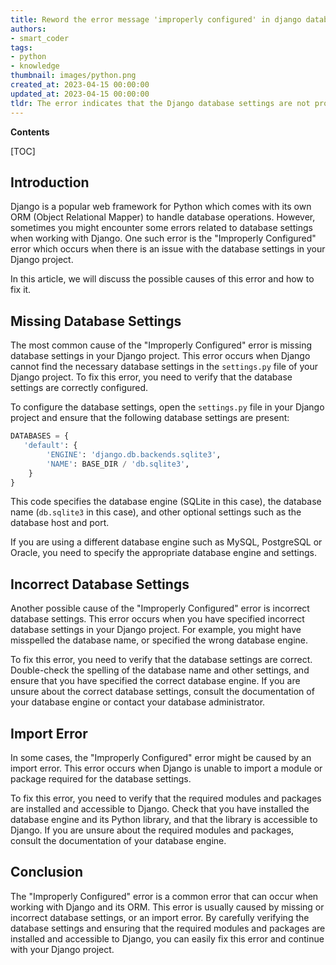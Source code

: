 ```yaml
---
title: Reword the error message 'improperly configured' in django database settings
authors:
- smart_coder
tags:
- python
- knowledge
thumbnail: images/python.png
created_at: 2023-04-15 00:00:00
updated_at: 2023-04-15 00:00:00
tldr: The error indicates that the Django database settings are not properly configured in the settings.py file.
---
```


**Contents**

[TOC]

## Introduction

Django is a popular web framework for Python which comes with its own ORM (Object Relational Mapper) to handle database operations. However, sometimes you might encounter some errors related to database settings when working with Django. One such error is the "Improperly Configured" error which occurs when there is an issue with the database settings in your Django project.

In this article, we will discuss the possible causes of this error and how to fix it.

## Missing Database Settings

The most common cause of the "Improperly Configured" error is missing database settings in your Django project. This error occurs when Django cannot find the necessary database settings in the `settings.py` file of your Django project. To fix this error, you need to verify that the database settings are correctly configured.

To configure the database settings, open the `settings.py` file in your Django project and ensure that the following database settings are present:

```python
DATABASES = {
   'default': {
        'ENGINE': 'django.db.backends.sqlite3',
        'NAME': BASE_DIR / 'db.sqlite3',
    }
}
```

This code specifies the database engine (SQLite in this case), the database name (`db.sqlite3` in this case), and other optional settings such as the database host and port.

If you are using a different database engine such as MySQL, PostgreSQL or Oracle, you need to specify the appropriate database engine and settings.

## Incorrect Database Settings

Another possible cause of the "Improperly Configured" error is incorrect database settings. This error occurs when you have specified incorrect database settings in your Django project. For example, you might have misspelled the database name, or specified the wrong database engine.

To fix this error, you need to verify that the database settings are correct. Double-check the spelling of the database name and other settings, and ensure that you have specified the correct database engine. If you are unsure about the correct database settings, consult the documentation of your database engine or contact your database administrator.

## Import Error

In some cases, the "Improperly Configured" error might be caused by an import error. This error occurs when Django is unable to import a module or package required for the database settings.

To fix this error, you need to verify that the required modules and packages are installed and accessible to Django. Check that you have installed the database engine and its Python library, and that the library is accessible to Django. If you are unsure about the required modules and packages, consult the documentation of your database engine.

## Conclusion

The "Improperly Configured" error is a common error that can occur when working with Django and its ORM. This error is usually caused by missing or incorrect database settings, or an import error. By carefully verifying the database settings and ensuring that the required modules and packages are installed and accessible to Django, you can easily fix this error and continue with your Django project.
